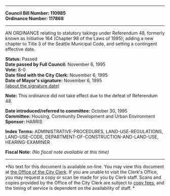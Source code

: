 * * * * *  
  
**Council Bill Number: [](#h0)[](#h2)110985**   
**Ordinance Number: 117868**  
  
* * * * *  
  
AN ORDINANCE relating to statutory takings under Referendum 48, formerly known as Initiative 164 (Chapter 98 of the Laws of 1995); adding a new chapter to Title 3 of the Seattle Municipal Code, and setting a contingent effective date.  
  
**Status:** Passed   
**Date passed by Full Council:** November 6, 1995   
**Vote:** 8-0   
**Date filed with the City Clerk:** November 6, 1995   
**Date of Mayor's signature:** November 6, 1995   
[(about the signature date)](/~public/approvaldate.htm)   
  
**Note:** This ordinance did not take effect due to the defeat of Referendum 48.  
  
  
**Date introduced/referred to committee:** October 30, 1995   
**Committee:** Housing, Community Development and Urban Environment   
**Sponsor:** HARRIS   
  
**Index Terms:** ADMINISTRATIVE-PROCEDURES, LAND-USE-REGULATIONS, LAND-USE-CODE, DEPARTMENT-OF-CONSTRUCTION-AND-LAND-USE, HEARING-EXAMINER  
  
**Fiscal Note:** *(No fiscal note available at this time)*  
  
* * * * *  
  
*No text for this document is available on-line. You may view this document at [the Office of the City Clerk](http://www.seattle.gov/leg/clerk/contactUs.htm). If you are unable to visit the Clerk's Office, you may request a copy or scan be made for you by Clerk staff. Scans and copies provided by the Office of the City Clerk are subject to [copy fees](http://clerk.seattle.gov/~public/clerkfees.htm), and the timing of service is dependent on the availability of staff. *  
  
  
